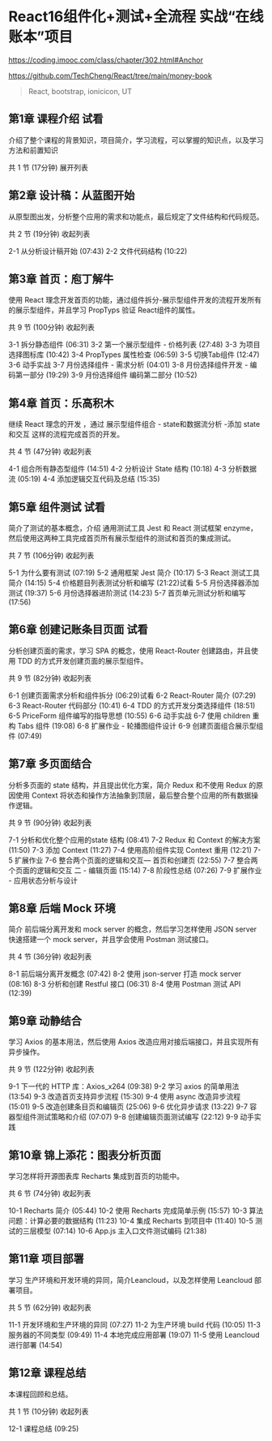 # React16组件化+测试+全流程 实战“在线账本”项目
https://coding.imooc.com/class/chapter/302.html#Anchor

https://github.com/TechCheng/React/tree/main/money-book

>React, bootstrap, ionicicon, UT    

## 第1章 课程介绍 试看
介绍了整个课程的背景知识，项目简介，学习流程，可以掌握的知识点，以及学习方法和前置知识

共 1 节 (17分钟) 展开列表

## 第2章 设计稿：从蓝图开始
从原型图出发，分析整个应用的需求和功能点，最后规定了文件结构和代码规范。

共 2 节 (19分钟) 收起列表

 2-1 从分析设计稿开始 (07:43)
 2-2 文件代码结构 (10:22)

## 第3章 首页：庖丁解牛
使用 React 理念开发首页的功能，通过组件拆分-展示型组件开发的流程开发所有的展示型组件，并且学习 PropTyps 验证 React组件的属性。

共 9 节 (100分钟) 收起列表

 3-1 拆分静态组件 (06:31)
 3-2 第一个展示型组件 - 价格列表 (27:48)
 3-3 为项目选择图标库 (10:42)
 3-4 PropTypes 属性检查 (06:59)
 3-5 切换Tab组件 (12:47)
 3-6 动手实战
 3-7 月份选择组件 - 需求分析 (04:01)
 3-8 月份选择组件开发 - 编码第一部分 (19:29)
 3-9 月份选择组件 编码第二部分 (10:52)
## 第4章 首页：乐高积木
继续 React 理念的开发 ，通过 展示型组件组合 - state和数据流分析 -添加 state 和交互 这样的流程完成首页的开发。

共 4 节 (47分钟) 收起列表

 4-1 组合所有静态型组件 (14:51)
 4-2 分析设计 State 结构 (10:18)
 4-3 分析数据流 (05:19)
 4-4 添加逻辑交互代码及总结 (15:35)
## 第5章 组件测试 试看
简介了测试的基本概念，介绍 通用测试工具 Jest 和 React 测试框架 enzyme，然后使用这两种工具完成首页所有展示型组件的测试和首页的集成测试。

共 7 节 (106分钟) 收起列表

 5-1 为什么要有测试 (07:19)
 5-2 通用框架 Jest 简介 (10:17)
 5-3 React 测试工具简介 (14:15)
 5-4 价格题目列表测试分析和编写 (21:22)试看
 5-5 月份选择器添加测试 (19:37)
 5-6 月份选择器进阶测试 (14:23)
 5-7 首页单元测试分析和编写 (17:56)
## 第6章 创建记账条目页面 试看
分析创建页面的需求，学习 SPA 的概念，使用 React-Router 创建路由，并且使用 TDD 的方式开发创建页面的展示型组件。

共 9 节 (82分钟) 收起列表

 6-1 创建页面需求分析和组件拆分 (06:29)试看
 6-2 React-Router 简介 (07:29)
 6-3 React-Router 代码部分 (10:41)
 6-4 TDD 的方式开发分类选择组件 (18:51)
 6-5 PriceForm 组件编写的指导思想 (10:55)
 6-6 动手实战
 6-7 使用 children 重构 Tabs 组件 (19:08)
 6-8 扩展作业 - 轮播图组件设计
 6-9 创建页面组合展示型组件 (07:49)
## 第7章 多页面结合
分析多页面的 state 结构，并且提出优化方案，简介 Redux 和不使用 Redux 的原因使用 Context 将状态和操作方法抽象到顶层，最后整合整个应用的所有数据操作逻辑。

共 9 节 (90分钟) 收起列表

 7-1 分析和优化整个应用的state 结构 (08:41)
 7-2 Redux 和 Context 的解决方案 (11:50)
 7-3 添加 Context (11:27)
 7-4 使用高阶组件实现 Context 重用 (12:21)
 7-5 扩展作业
 7-6 整合两个页面的逻辑和交互— 首页和创建页 (22:55)
 7-7 整合两个页面的逻辑和交互 二 - 编辑页面 (15:14)
 7-8 阶段性总结 (07:26)
 7-9 扩展作业 - 应用状态分析与设计
## 第8章 后端 Mock 环境
简介 前后端分离开发和 mock server 的概念，然后学习怎样使用 JSON server 快速搭建一个 mock server，并且学会使用 Postman 测试接口。

共 4 节 (36分钟) 收起列表

 8-1 前后端分离开发概念 (07:42)
 8-2 使用 json-server 打造 mock server (08:16)
 8-3 分析和创建 Restful 接口 (06:31)
 8-4 使用 Postman 测试 API (12:39)
## 第9章 动静结合
学习 Axios 的基本用法，然后使用 Axios 改造应用对接后端接口，并且实现所有异步操作。

共 9 节 (122分钟) 收起列表

 9-1 下一代的 HTTP 库：Axios_x264 (09:38)
 9-2 学习 axios 的简单用法 (13:54)
 9-3 改造首页支持异步流程 (15:30)
 9-4 使用 async 改造异步流程 (15:01)
 9-5 改造创建条目页和编辑页 (25:06)
 9-6 优化异步请求 (13:22)
 9-7 容器型组件测试策略和介绍 (07:07)
 9-8 创建编辑页面测试编写 (22:12)
 9-9 动手实践
## 第10章 锦上添花：图表分析页面
学习怎样将开源图表库 Recharts 集成到首页的功能中。

共 6 节 (74分钟) 收起列表

 10-1 Recharts 简介 (05:44)
 10-2 使用 Recharts 完成简单示例 (15:57)
 10-3 算法问题：计算必要的数据结构 (11:23)
 10-4 集成 Recharts 到项目中 (11:40)
 10-5 测试的三层模型 (07:14)
 10-6 App.js 主入口文件测试编码 (21:38)
## 第11章 项目部署
学习 生产环境和开发环境的异同，简介Leancloud，以及怎样使用 Leancloud 部署项目。

共 5 节 (62分钟) 收起列表

 11-1 开发环境和生产环境的异同 (07:27)
 11-2 为生产环境 build 代码 (10:05)
 11-3 服务器的不同类型 (09:49)
 11-4 本地完成应用部署 (19:07)
 11-5 使用 Leancloud 进行部署 (14:54)


## 第12章 课程总结
本课程回顾和总结。

共 1 节 (10分钟) 收起列表

 12-1 课程总结 (09:25)